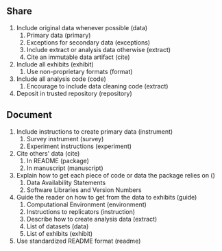## Share
1. Include original data whenever possible (data)
	1. Primary data (primary)
	2. Exceptions for secondary data (exceptions)
	3. Include extract or analysis data otherwise (extract)
	4. Cite an immutable data artifact (cite)
2. Include all exhibits (exhibit)
	1. Use non-proprietary formats (format)
3. Include all analysis code (code)
	1. Encourage to include data cleaning code (extract)
4. Deposit in trusted repository (repository)

## Document
1. Include instructions to create primary data (instrument)
	1. Survey instrument (survey)
	2. Experiment instructions (experiment)
2. Cite others' data (cite)
	1. In README (package)
	2. In manuscript (manuscript)
4. Explain how to get each piece of code or data the package relies on ()
	1. Data Availability Statements
	2. Software Libraries and Version Numbers
5. Guide the reader on how to get from the data to exhibits (guide)
	1. Computational Environment (environment)
	2. Instructions to replicators (instruction)
	3. Describe how to create analysis data (extract)
	4. List of datasets (data)
	5. List of exhibits (exhibit)
6. Use standardized README format (readme)
